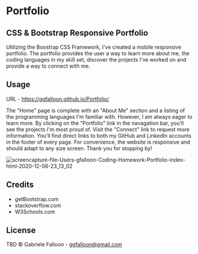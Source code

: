 # Portfolio

## CSS & Bootstrap Responsive Portfolio
Utilizing the Boostrap CSS Framework, I've created a mobile responsive portfolio. The portfolio provides the user a way to learn more about me, the coding languages in my skill set, discover the projects I've worked on and provide a way to connect with me.


## Usage
URL - https://ggfalloon.github.io/Portfolio/

The "Home" page is complete with an "About Me" section and a listing of the programming languages I'm familiar with. However, I am always eager to learn more.
By clicking on the "Portfolio" link in the navagation bar, you'll see the projects I'm most proud of.
Visit the "Connect" link to request more information.
You'll find direct links to both my GitHub and LinkedIn accounts in the footer of every page. For convenience, the website is responsive and should adapt to any size screen. Thank you for stopping by!

![screencapture-file-Users-gfalloon-Coding-Homework-Portfolio-index-html-2020-12-06-23_13_02](https://user-images.githubusercontent.com/71281652/101312241-e0fd4f80-3818-11eb-8224-10f55e151f95.png)

## Credits
* getBootstrap.com
* stackoverflow.com
* W3Schools.com

## License
TBD
&copy; Gabriele Falloon - ggfalloon@gmail.com
